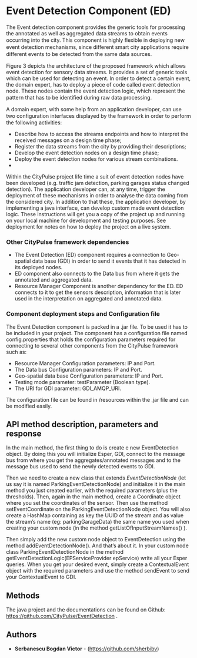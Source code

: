 # Event Detection Component (ED)

The Event detection component provides the generic tools for processing the annotated as well as aggregated data streams to obtain events occurring into the city. This component is highly ﬂexible in deploying new event detection mechanisms, since diﬀerent smart city applications require diﬀerent events to be detected from the same data sources.


Figure 3 depicts the architecture of the proposed framework which allows event detection for sensory data streams. It provides a set of generic tools which can be used for detecting an event. In order to detect a certain event, the domain expert, has to deploy a piece of code called event detection node. These nodes contain the event detection logic, which represent the pattern that has to be identiﬁed during raw data processing.

A domain expert, with some help from an application developer, can use two conﬁguration interfaces displayed by the framework in order to perform the following activities:
*	Describe how to access the streams endpoints and how to interpret the received messages on a design time phase;
*	Register the data streams from the city by providing their descriptions;
*	Develop the event detection nodes on a design time phase;
*	Deploy the event detection nodes for various stream combinations.
*	
Within the CityPulse project life time a suit of event detection nodes have been developed (e.g. traffic jam detection, parking garages status changed detection). The application developer can, at any time, trigger the deployment of these mechanisms in order to analyse the data coming from the considered city. In addition to that these, the application developer, by implementing a java interface, can develop custom made event detection logic.
These instructions will get you a copy of the project up and running on your local machine for development and testing purposes. See deployment for notes on how to deploy the project on a live system.


### Other CityPulse framework dependencies 

*	The Event Detection (ED) component requires a connection to Geo-spatial data base (GDI) in order to send it events that it has detected in its deployed nodes.
*	ED component also connects to the Data bus from where it gets the annotated and aggregated data.
*	Resource Manager Component is another dependency for the ED. ED connects to it to get the sensors description, information that is later used in the interpretation on aggregated and annotated data.


### Component deployment steps and Configuration file

The Event Detection component is packed in a .jar file. To be used it has to be included in your project. The component has a configuration file named config.properties that holds the configuration parameters required for connecting to several other components from the CityPulse framework such as:

* Resource Manager Configuration parameters: IP and Port.
* The Data bus Configuration parameters: IP and Port.
* Geo-spatial data base Configuration parameters: IP and Port.
* Testing mode parameter: testParameter (Boolean type).
* The URI for GDI parameter: GDI_AMQP_URI.

The configuration file can be found in /resources within the .jar file and can be modified easily. 

## API method description, parameters and response

In the main method, the first thing to do is create e new EventDetection object. By doing this you will initialize Esper, GDI, connect to the message bus from where you get the aggregates/annotated messages and to the message bus used to send the newly detected events to GDI.

Then we need to create a new class that extends *EventDetectionNode* (let us say it is named ParkingEventDetectionNode) and initialize it in the main method you just created earlier, with the required parameters (plus the thresholds). Then, again in the main method, create a Coordinate object where you set the coordinates of the sensor. Then use the method setEventCoordinate on the ParkingEventDetectionNode object. You will also create a HashMap containing as key the UUID of the stream and as value the stream’s name (eg: parkingGarageData) the same name you used when creating your custom node (in the method getListOfInputStreamNames() ).

Then simply add the new custom node object to EventDetection using the method addEventDetectionNode().
And that’s about it. In your custom node class ParkingEventDetectionNode in the method getEventDetectionLogic(EPServiceProvider epService) write all your Esper queries. When you get your desired event, simply create a ContextualEvent object with the required parameters and use the method sendEvent to send your ContextualEvent to GDI.


## Methods

The java project and the documentations can be found on Github: https://github.com/CityPulse/EventDetection . 


## Authors

* **Serbanescu Bogdan Victor** - (https://github.com/sherbibv)



